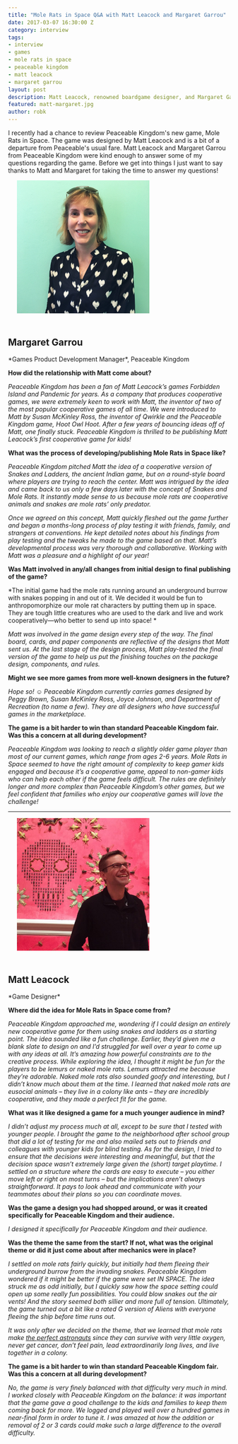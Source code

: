 ```yaml
---
title: "Mole Rats in Space Q&A with Matt Leacock and Margaret Garrou"
date: 2017-03-07 16:30:00 Z
category: interview
tags:
- interview
- games
- mole rats in space
- peaceable kingdom
- matt leacock
- margaret garrou
layout: post
description: Matt Leacock, renowned boardgame designer, and Margaret Garrou from Peaceable Kingdom answer some of my questions about Mole Rats in Space.
featured: matt-margaret.jpg
author: robk
---
```


I recently had a chance to review Peaceable Kingdom's new game, Mole Rats in Space. The game was designed by Matt Leacock and is a bit of a departure from Peaceable's usual fare. Matt Leacock and Margaret Garrou from Peaceable Kingdom were kind enough to answer some of my questions regarding the game. Before we get into things I just want to say thanks to Matt and Margaret for taking the time to answer my questions!

<img src="/images/interviews/margaret-garrou.jpg" width="300" class="float-right" alt="Margaret Garrou" style="margin-left: 20px;margin-bottom:20px;"/>
<h2>Margaret Garrou</h2>
*Games Product Development Manager*, Peaceable Kingdom

**How did the relationship with Matt come about?**

*Peaceable Kingdom has been a fan of Matt Leacock’s games Forbidden Island and Pandemic for years. As a company that produces cooperative games, we were extremely keen to work with Matt, the inventor of two of the most popular cooperative games of all time. We were introduced to Matt by Susan McKinley Ross, the inventor of Qwirkle and the Peaceable Kingdom game, Hoot Owl Hoot. After a few years of bouncing ideas off of Matt, one finally stuck. Peaceable Kingdom is thrilled to be publishing Matt Leacock’s first cooperative game for kids!*

**What was the process of developing/publishing Mole Rats in Space like?**

*Peaceable Kingdom pitched Matt the idea of a cooperative version of Snakes and Ladders, the ancient Indian game, but on a round-style board where players are trying to reach the center. Matt was intrigued by the idea and came back to us only a few days later with the concept of Snakes and Mole Rats. It instantly made sense to us because mole rats are cooperative animals and snakes are mole rats’ only predator.*

*Once we agreed on this concept, Matt quickly fleshed out the game further and began a months-long process of play testing it with friends, family, and strangers at conventions. He kept detailed notes about his findings from play testing and the tweaks he made to the game based on that. Matt’s developmental process was very thorough and collaborative. Working with Matt was a pleasure and a highlight of our year!*

**Was Matt involved in any/all changes from initial design to final publishing of the game?**

*The initial game had the mole rats running around an underground burrow with snakes popping in and out of it. We decided it would be fun to anthropomorphize our mole rat characters by putting them up in space. They are tough little creatures who are used to the dark and live and work cooperatively—who better to send up into space! *

*Matt was involved in the game design every step of the way.  The final board, cards, and paper components are reflective of the designs that Matt sent us. At the last stage of the design process, Matt play-tested the final version of the game to help us put the finishing touches on the package design, components, and rules.*

**Might we see more games from more well-known designers in the future?**

*Hope so! ☺ Peaceable Kingdom currently carries games designed by Peggy Brown, Susan McKinley Ross, Joyce Johnson, and Department of Recreation (to name a few). They are all designers who have successful games in the marketplace.*

**The game is a bit harder to win than standard Peaceable Kingdom fair. Was this a concern at all during development?**

*Peaceable Kingdom was looking to reach a slightly older game player than most of our current games, which range from ages 2-6 years. Mole Rats in Space seemed to have the right amount of complexity to keep gamer kids engaged and because it’s a cooperative game, appeal to non-gamer kids who can help each other if the game feels difficult. The rules are definitely longer and more complex than Peaceable Kingdom’s other games, but we feel confident that families who enjoy our cooperative games will love the challenge!*


---

<img src="/images/interviews/matt-leacock.jpg" width="300" class="float-right" alt="Matt Leacock" style="margin-left: 20px;margin-bottom:20px;"/>
<h2>Matt Leacock</h2>
*Game Designer*

**Where did the idea for Mole Rats in Space come from?**

*Peaceable Kingdom approached me, wondering if I could design an entirely new cooperative game for them using snakes and ladders as a starting point. The idea sounded like a fun challenge. Earlier, they’d given me a blank slate to design on and I’d struggled for well over a year to come up with any ideas at all. It’s amazing how powerful constraints are to the creative process. While exploring the idea, I thought it might be fun for the players to be lemurs or naked mole rats. Lemurs attracted me because they’re adorable. Naked mole rats also sounded goofy and interesting, but I didn’t know much about them at the time. I learned that naked mole rats are eusocial animals – they live in a colony like ants – they are incredibly cooperative, and they made a perfect fit for the game.*

**What was it like designed a game for a much younger audience in mind?**

*I didn’t adjust my process much at all, except to be sure that I tested with younger people. I brought the game to the neighborhood after school group that did a lot of testing for me and also mailed sets out to friends and colleagues with younger kids for blind testing. As for the design, I tried to ensure that the decisions were interesting and meaningful, but that the decision space wasn’t extremely large given the (short) target playtime. I settled on a structure where the cards are easy to execute – you either move left or right on most turns – but the implications aren’t always straightforward. It pays to look ahead and communicate with your teammates about their plans so you can coordinate moves.*

**Was the game a design you had shopped around, or was it created specifically for Peaceable Kingdom and their audience.**

*I designed it specifically for Peaceable Kingdom and their audience.*

**Was the theme the same from the start? If not, what was the original theme or did it just come about after mechanics were in place?**

*I settled on mole rats fairly quickly, but initially had them fleeing their underground burrow from the invading snakes. Peaceable Kingdom wondered if it might be better if the game were set IN SPACE. The idea struck me as odd initially, but I quickly saw how the space setting could open up some really fun possibilities. You could blow snakes out the air vents! And the story seemed both sillier and more full of tension. Ultimately, the game turned out a bit like a rated G version of Aliens with everyone fleeing the ship before time runs out.*

*It was only after we decided on the theme, that we learned that mole rats make [the perfect astronauts](https://medium.com/@mslopatto/lets-build-a-naked-mole-rat-colony-in-space-988ed463dbd7#.rtfd4hfcb) since they can survive with very little oxygen, never get cancer, don’t feel pain, lead extraordinarily long lives, and live together in a colony.*

**The game is a bit harder to win than standard Peaceable Kingdom fair. Was this a concern at all during development?**

*No, the game is very finely balanced with that difficulty very much in mind. I worked closely with Peaceable Kingdom on the balance: it was important that the game gave a good challenge to the kids and families to keep them coming back for more. We logged and played well over a hundred games in near-final form in order to tune it. I was amazed at how the addition or removal of 2 or 3 cards could make such a large difference to the overall difficulty.*
